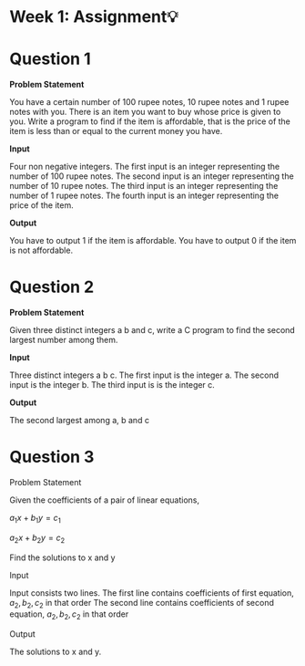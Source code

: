 # Week 1: Assignment💡

<h1>Question 1</h1>

**Problem Statement**

You have a certain number of 100 rupee notes, 10 rupee notes and 1 rupee notes with you.
There is an item you want to buy whose price is given to you.
Write a program to find if the item is affordable, that is the price of the item is less than or equal to the current money you have.


**Input**

Four non negative integers. 
The first input is an integer representing the number of 100 rupee notes.
The second input is an integer representing the number of 10 rupee notes.
The third input is an integer representing the number of 1 rupee notes.
The fourth input is an integer representing the price of the item.

**Output**

You have to output 1 if the item is affordable.
You have to output 0 if the item is not affordable.

<h1>Question 2</h1>

**Problem Statement**

Given three distinct integers a b and c, write a C program to find the second largest number among them.

**Input**

Three distinct integers a b c.
The first input is the integer a.
The second input is the integer b.
The third input is is the integer c.

**Output**

The second largest among a, b and c

<h1>Question 3</h1>

Problem Statement

Given the coefficients of a pair of linear equations,

$a_1x+b_1y=c_1$

$a_2x+b_2y=c_2$


Find the solutions to x
 and y

Input

Input consists two lines.
The first line contains coefficients of first equation,  $a_2 ,b_2 ,c_2$
  in that order
The second line contains coefficients of second equation,  $a_2, b_2, c_2$
 in that order

Output

The solutions to x and y.






